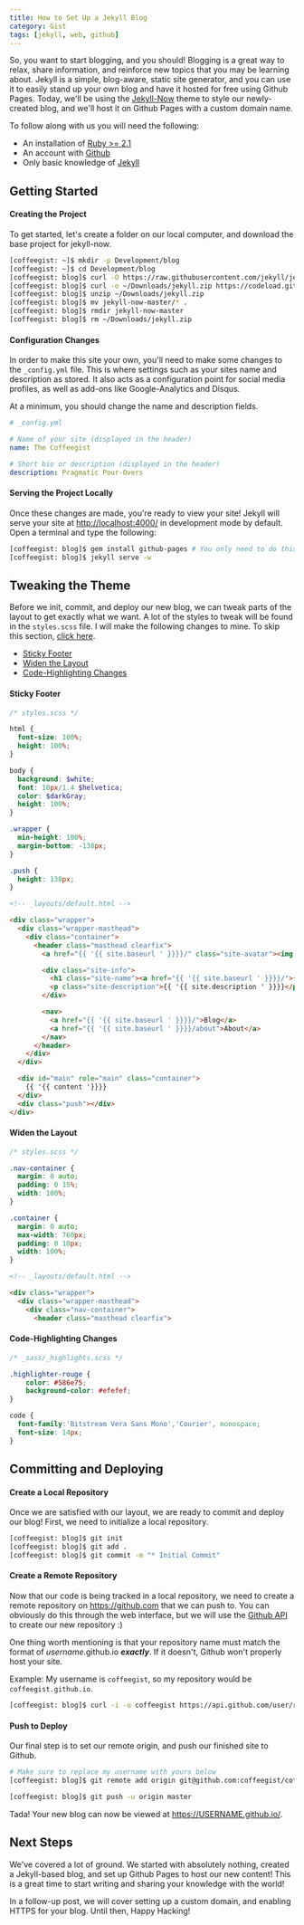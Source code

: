 ```yaml
---
title: How to Set Up a Jekyll Blog
category: Gist
tags: [jekyll, web, github]
---
```


So, you want to start blogging, and you should! Blogging is a great way to relax, share information, and reinforce new topics that you may be learning about. Jekyll is a simple, blog-aware, static site generator, and you can use it to easily stand up your own blog and have it hosted for free using Github Pages. Today, we'll be using the [Jekyll-Now](www.jekyllnow.com) theme to style our newly-created blog, and we'll host it on Github Pages with a custom domain name.

To follow along with us you will need the following:
* An installation of [Ruby >= 2.1](https://rvm.io/rvm/basics)
* An account with [Github](https://github.com)
* Only basic knowledge of [Jekyll](https://jekyllrb.com)

## Getting Started

#### Creating the Project

To get started, let's create a folder on our local computer, and download the base project for jekyll-now.

```bash
[coffeegist: ~]$ mkdir -p Development/blog
[coffeegist: ~]$ cd Development/blog
[coffeegist: blog]$ curl -O https://raw.githubusercontent.com/jekyll/jekyll/master/.gitignore
[coffeegist: blog]$ curl -o ~/Downloads/jekyll.zip https://codeload.github.com/barryclark/jekyll-now/zip/master
[coffeegist: blog]$ unzip ~/Downloads/jekyll.zip
[coffeegist: blog]$ mv jekyll-now-master/* .
[coffeegist: blog]$ rmdir jekyll-now-master
[coffeegist: blog]$ rm ~/Downloads/jekyll.zip
```

#### Configuration Changes

In order to make this site your own, you'll need to make some changes to the `_config.yml` file. This is where settings such as your sites name and description as stored. It also acts as a configuration point for social media profiles, as well as add-ons like Google-Analytics and Disqus.

At a minimum, you should change the name and description fields.

```yml
# _config.yml

# Name of your site (displayed in the header)
name: The Coffeegist

# Short bio or description (displayed in the header)
description: Pragmatic Pour-Overs
```

#### Serving the Project Locally

Once these changes are made, you're ready to view your site! Jekyll will serve your site at <http://localhost:4000/> in development mode by default. Open a terminal and type the following:

```bash
[coffeegist: blog]$ gem install github-pages # You only need to do this once!
[coffeegist: blog]$ jekyll serve -w
```

## Tweaking the Theme

Before we init, commit, and deploy our new blog, we can tweak parts of the layout to get exactly what we want. A lot of the styles to tweak will be found in the `styles.scss` file. I will make the following changes to mine. To skip this section, [click here](#committing-and-deploying).

* [Sticky Footer](#sticky-footer)
* [Widen the Layout](#widen-the-layout)
* [Code-Highlighting Changes](#code-highlighting-changes)

#### Sticky Footer

```scss
/* styles.scss */

html {
  font-size: 100%;
  height: 100%;
}

body {
  background: $white;
  font: 18px/1.4 $helvetica;
  color: $darkGray;
  height: 100%;
}

.wrapper {
  min-height: 100%;
  margin-bottom: -138px;
}

.push {
  height: 138px;
}
```

```html
<!-- _layouts/default.html -->

<div class="wrapper">
  <div class="wrapper-masthead">
    <div class="container">
      <header class="masthead clearfix">
        <a href="{{ '{{ site.baseurl ' }}}}/" class="site-avatar"><img src="{{ '{{ site.avatar ' }}}}" /></a>

        <div class="site-info">
          <h1 class="site-name"><a href="{{ '{{ site.baseurl ' }}}}/">{{ '{{ site.name ' }}}}</a></h1>
          <p class="site-description">{{ '{{ site.description ' }}}}</p>
        </div>

        <nav>
          <a href="{{ '{{ site.baseurl ' }}}}/">Blog</a>
          <a href="{{ '{{ site.baseurl ' }}}}/about">About</a>
        </nav>
      </header>
    </div>
  </div>

  <div id="main" role="main" class="container">
    {{ '{{ content '}}}}
  </div>
  <div class="push"></div>
</div>
```

#### Widen the Layout

```scss
/* styles.scss */

.nav-container {
  margin: 0 auto;
  padding: 0 15%;
  width: 100%;
}

.container {
  margin: 0 auto;
  max-width: 760px;
  padding: 0 10px;
  width: 100%;
}
```

```html
<!-- _layouts/default.html -->

<div class="wrapper">
  <div class="wrapper-masthead">
    <div class="nav-container">
      <header class="masthead clearfix">
```

#### Code-Highlighting Changes

```scss
/* _sass/_highlights.scss */

.highlighter-rouge {
    color: #586e75;
    background-color: #efefef;
}

code {
  font-family:'Bitstream Vera Sans Mono','Courier', monospace;
  font-size: 14px;
}
```

## Committing and Deploying

#### Create a Local Repository

Once we are satisfied with our layout, we are ready to commit and deploy our blog! First, we need to initialize a local repository.

```bash
[coffeegist: blog]$ git init
[coffeegist: blog]$ git add .
[coffeegist: blog]$ git commit -m "* Initial Commit"
```

#### Create a Remote Repository

Now that our code is being tracked in a local repository, we need to create a remote repository on <https://github.com> that we can push to. You can obviously do this through the web interface, but we will use the [Github API](https://developer.github.com/v3/) to create our new repository :)

One thing worth mentioning is that your repository name must match the format of _username_.github.io **_exactly_**. If it doesn't, Github won't properly host your site.

Example: My username is `coffeegist`, so my repository would be `coffeegist.github.io`.

```bash
[coffeegist: blog]$ curl -i -u coffeegist https://api.github.com/user/repos -d '{"name":"coffeegist.github.io"}'
```

#### Push to Deploy

Our final step is to set our remote origin, and push our finished site to Github.

```bash
# Make sure to replace my username with yours below
[coffeegist: blog]$ git remote add origin git@github.com:coffeegist/coffeegist.github.io.git

[coffeegist: blog]$ git push -u origin master
```

Tada! Your new blog can now be viewed at <https://USERNAME.github.io/>.

## Next Steps

We've covered a lot of ground. We started with absolutely nothing, created a Jekyll-based blog, and set up Github Pages to host our new content! This is a great time to start writing and sharing your knowledge with the world!

In a follow-up post, we will cover setting up a custom domain, and enabling HTTPS for your blog. Until then, Happy Hacking!
